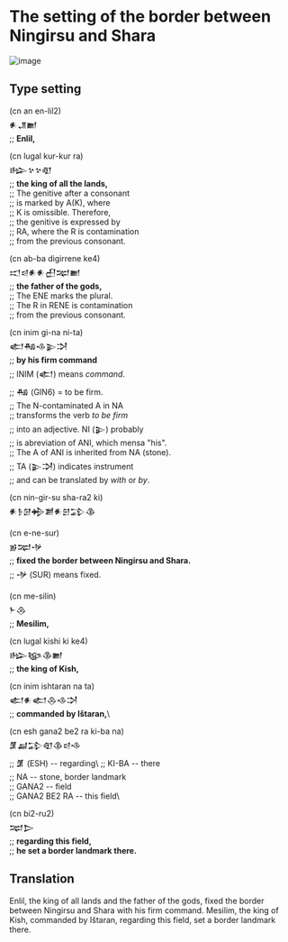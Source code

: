 # The setting of the border between Ningirsu and Shara

![image](https://github.com/user-attachments/assets/5f0beec2-4d69-469c-8b45-3247b82e5bbc)

## Type setting
(cn an en-lil2)\
𒀭𒂗𒆤\
;; **Enlil,**

(cn lugal kur-kur ra)\
𒈗𒆳𒆳𒊏\
;; **the king of all the lands,**\
;; The genitive after a consonant\
;; is marked by A(K), where\
;; K is omissible. Therefore,\
;; the genitive is expressed by\
;; RA, where the R is contamination\
;; from the previous consonant.

(cn ab-ba digirrene ke4)\
𒀊𒁀𒀭𒀭𒌷𒉈𒆤\
;; **the father of the gods,**\
;; The ENE marks the plural.\
;; The R in RENE is contamination\
;; from the previous consonant.

(cn inim gi-na ni-ta)\
𒅗𒄀𒈾𒉌𒋫\
;; **by his firm command**\
;; INIM (𒅗) means *command*.\
;; 𒄀 (GIN6) = to be firm.\
;; The N-contaminated A in NA\
;; transforms the verb *to be firm*\
;; into an adjective. NI (𒉌) probably\
;; is abreviation of ANI, which mensa "his".\
;; The A of ANI is inherited from NA (stone).\
;; TA (𒉌𒋫) indicates instrument\
;; and can be translated by *with* or *by*.

(cn nin-gir-su sha-ra2 ki)\
𒀭𒊩𒌆𒄈𒋢𒀭𒇋𒁉𒆠

(cn e-ne-sur)\
𒂊𒉈𒋩\
;; **fixed the border between Ningirsu and Shara.**\
;; 𒋩 (SUR) means fixed.

(cn me-silin)\
𒈨𒁲\
;; **Mesilim,**

(cn lugal kishi ki ke4)\
𒈗𒆧𒆠𒆤\
;; **the king of Kish,**

(cn inim ishtaran na ta)\
𒅗𒀭𒅗𒁲𒈾𒋫\
;; **commanded by Ištaran,**\

(cn esh gana2 be2 ra ki-ba na)\
𒂠𒃷𒁉𒊏𒆠𒁀𒈾\
;; 𒂠 (ESH) -- regarding\ 
;; KI-BA -- there\
;; NA -- stone, border landmark\
;; GANA2 -- field\
;; GANA2 BE2 RA -- this field\

(cn bi2-ru2)\
𒉈𒆕\
;; **regarding this field,**\
;; **he set a border landmark there.**

## Translation
Enlil, the king of all lands and the father of the gods,
fixed the border between Ningirsu and Shara with his firm command.
Mesilim, the king of Kish, commanded by Ištaran, regarding this field, set a border landmark there.
